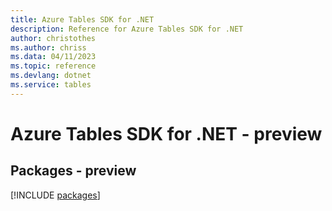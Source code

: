```yaml
---
title: Azure Tables SDK for .NET
description: Reference for Azure Tables SDK for .NET
author: christothes
ms.author: chriss
ms.data: 04/11/2023
ms.topic: reference
ms.devlang: dotnet
ms.service: tables
---
```

# Azure Tables SDK for .NET - preview
## Packages - preview
[!INCLUDE [packages](tables-index.md)]